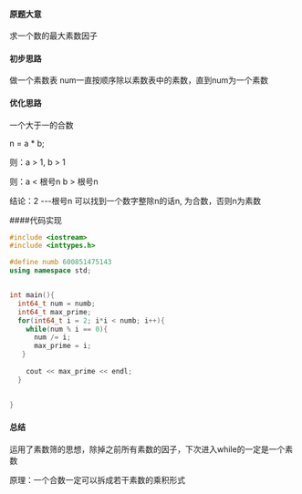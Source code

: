 #### 原题大意

求一个数的最大素数因子





#### 初步思路

做一个素数表 num一直按顺序除以素数表中的素数，直到num为一个素数





#### 优化思路

一个大于一的合数 

n = a * b;

则：a > 1, b > 1

则：a < 根号n b > 根号n

结论：2 ---根号n 可以找到一个数字整除n的话n, 为合数，否则n为素数



####代码实现

````c++
#include <iostream>
#include <inttypes.h>

#define numb 600851475143
using namespace std;


int main(){
  int64_t num = numb;
  int64_t max_prime;
  for(int64_t i = 2; i*i < numb; i++){
    while(num % i == 0){
      num /= i;
      max_prime = i;
   }
   
    cout << max_prime << endl;
  }
  
  
}
````





#### 总结

运用了素数筛的思想，除掉之前所有素数的因子，下次进入while的一定是一个素数

原理：一个合数一定可以拆成若干素数的乘积形式